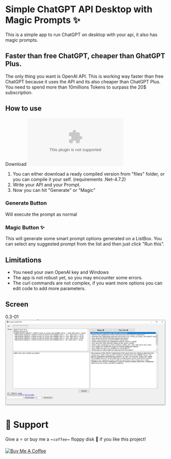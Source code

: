 # Simple ChatGPT API Desktop with Magic Prompts ✨
This is a simple app to run ChatGPT on desktop with your api, it also has magic prompts.

## Faster than free ChatGPT, cheaper than GhatGPT Plus.
The only thing you want is OpenAI API. This is working way faster than free ChatGPT because it uses the API and its also cheaper than ChatGPT Plus.
You need to spend more than 10millions Tokens to surpass the 20$ subscription.

## How to use
Download ![v0.4](https://github.com/Cranot/Simple-ChatGPT-API-Desktop/raw/main/files/Windows-v0.4.zip)
1) You can either download a ready compiled version from "files" folder, or you can compile it your self. (requirements .Net-4.7.2)
2) Write your API and your Prompt.
3) Now you can hit "Generate" or "Magic"

### Generate Button
Will execute the prompt as normal 

### Magic Button ✨
This will generate some smart prompt options generated on a ListBox.
You can select any suggested prompt from the list and then just click "Run this".

## Limitations
* You need your own OpenAI key and Windows
* The app is not robust yet, so you may encounter some errors.
* The curl commands are not complex, if you want more options you can edit code to add more parameters.

## Screen
0.3-01
![alt text](https://github.com/Cranot/Simple-ChatGPT-API-Desktop/raw/36024cce1001a71bfef447e89ac792f2c7843f21/files/assets/screen-v0-3-01.png)

# 🤝 Support

Give a ⭐️ or buy me a ~`coffee`~ floppy disk 💾 if you like this project!


<a href="https://www.buymeacoffee.com/dimitrismitsos" target="_blank" rel="noopener"><img src="https://cdn.buymeacoffee.com/buttons/v2/default-yellow.png" height="40" width="145" alt="Buy Me A Coffee"></a>
